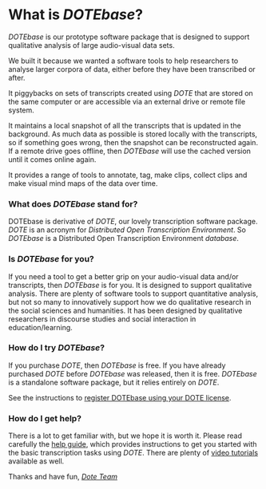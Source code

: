 # What is _DOTEbase_?

_DOTEbase_ is our prototype software package that is designed to support qualitative analysis of large audio-visual data sets.

We built it because we wanted a software tools to help researchers to analyse larger corpora of data, either before they have been transcribed or after.

It piggybacks on sets of transcripts created using _DOTE_ that are stored on the same computer or are accessible via an external drive or remote file system.

It maintains a local snapshot of all the transcripts that is updated in the background. As much data as possible is stored locally with the transcripts, so if something goes wrong, then the snapshot can be reconstructed again.
If a remote drive goes offline, then _DOTEbase_ will use the cached version until it comes online again.

It provides a range of tools to annotate, tag, make clips, collect clips and make visual mind maps of the data over time.

### What does _DOTEbase_ stand for?

DOTEbase is derivative of _DOTE_, our lovely transcription software package.
_DOTE_ is an acronym for _Distributed Open Transcription Environment_.
So _DOTEbase_ is a Distributed Open Transcription Environment _database_.

### Is _DOTEbase_ for you?

If you need a tool to get a better grip on your audio-visual data and/or transcripts, then _DOTEbase_ is for you.
It is designed to support qualitative analysis.
There are plenty of software tools to support quantitative analysis, but not so many to innovatively support how we do qualitative research in the social sciences and humanities.
It has been designed by qualitative researchers in discourse studies and social interaction in education/learning.

### How do I try _DOTEbase_?

If you purchase _DOTE_, then _DOTEbase_ is free.
If you have already purchased _DOTE_ before _DOTEbase_ was released, then it is free.
_DOTEbase_ is a standalone software package, but it relies entirely on _DOTE_.

See the instructions to [register DOTEbase using your DOTE license](license.md).

### How do I get help?

There is a lot to get familiar with, but we hope it is worth it.
Please read carefully the [help guide](help.md), which provides instructions to get you started with the basic transcription tasks using _DOTE_.
There are plenty of [video tutorials](help.md#tutorials) available as well.

Thanks and have fun, [_Dote Team_](contributing.md)
